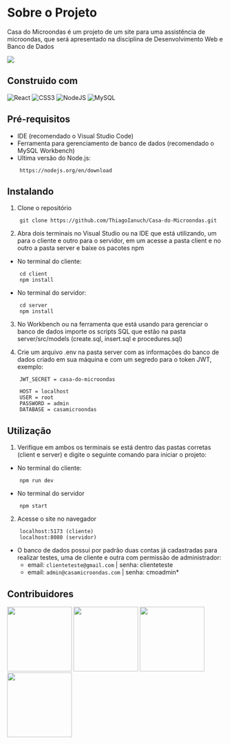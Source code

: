# Sobre o Projeto

Casa do Microondas é um projeto de um site para uma assistência de microondas, que será apresentado na disciplina de Desenvolvimento Web e Banco de Dados

<img src="https://i.imgur.com/4t7H77S.png">

## Construido com

![React](https://img.shields.io/badge/react-%2320232a.svg?style=for-the-badge&logo=react&logoColor=%2361DAFB) ![CSS3](https://img.shields.io/badge/css3-%231572B6.svg?style=for-the-badge&logo=css3&logoColor=white) ![NodeJS](https://img.shields.io/badge/node.js-6DA55F?style=for-the-badge&logo=node.js&logoColor=white) ![MySQL](https://img.shields.io/badge/mysql-4479A1.svg?style=for-the-badge&logo=mysql&logoColor=white)

## Pré-requisitos

- IDE (recomendado o Visual Studio Code)
- Ferramenta para gerenciamento de banco de dados (recomendado o MySQL Workbench)
- Ultima versão do Node.js:
```
    https://nodejs.org/en/download
```

## Instalando

1. Clone o repositório
```
    git clone https://github.com/ThiagoIanuch/Casa-do-Microondas.git
```

2. Abra dois terminais no Visual Studio ou na IDE que está utilizando, um para o cliente e outro para o servidor, em um acesse a pasta client e no outro a pasta server e baixe os pacotes npm
- No terminal do cliente:
```
    cd client
    npm install
```
- No terminal do servidor:
```
    cd server
    npm install
```
3. No Workbench ou na ferramenta que está usando para gerenciar o banco de dados importe os scripts SQL que estão na pasta server/src/models (create.sql, insert.sql e procedures.sql)

4. Crie um arquivo .env na pasta server com as informações do banco de dados criado em sua máquina e com um segredo para o token JWT, exemplo:
```
    JWT_SECRET = casa-do-microondas
    
    HOST = localhost
    USER = root
    PASSWORD = admin
    DATABASE = casamicroondas
```

## Utilização
1. Verifique em ambos os terminais se está dentro das pastas corretas (client e server) e digite o seguinte comando para iniciar o projeto:
- No terminal do cliente:
```
    npm run dev
```
- No terminal do servidor
```
    npm start
```

2. Acesse o site no navegador
```
    localhost:5173 (cliente)
    localhost:8080 (servidor)
```
- O banco de dados possui por padrão duas contas já cadastradas para realizar testes, uma de cliente e outra com permissão de administrador:
    - email: `clienteteste@gmail.com` | senha: clienteteste 
    - email: `admin@casamicroondas.com` | senha: cmoadmin*


## Contribuidores
<a href="https://github.com/ThiagoIanuch"><img src="https://github.com/ThiagoIanuch.png" width="150px"></a> <a href="https://github.com/Henrique-Barbieri"><img src="https://github.com/Henrique-Barbieri.png" width="150px"></a> <a href="https://github.com/GabrielDBarbieri"><img src="https://github.com/GabrielDBarbieri.png" width="150px"></a> <a href="https://github.com/le-leodasilva"><img src="https://github.com/le-leodasilva.png" width="150px"></a>
